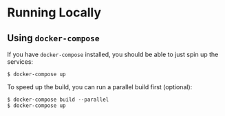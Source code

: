# Running Locally

## Using `docker-compose`

If you have `docker-compose` installed, you should be able to just spin up the services:

```b
$ docker-compose up
```

To speed up the build, you can run a parallel build first (optional):

```b
$ docker-compose build --parallel
$ docker-compose up
```